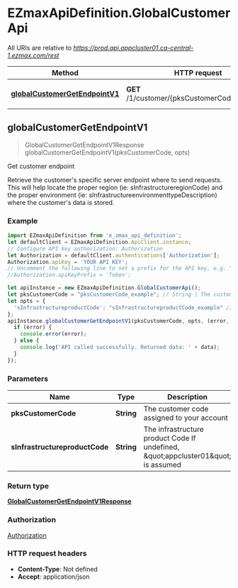 # EZmaxApiDefinition.GlobalCustomerApi

All URIs are relative to *https://prod.api.appcluster01.ca-central-1.ezmax.com/rest*

Method | HTTP request | Description
------------- | ------------- | -------------
[**globalCustomerGetEndpointV1**](GlobalCustomerApi.md#globalCustomerGetEndpointV1) | **GET** /1/customer/{pksCustomerCode}/endpoint | Get customer endpoint



## globalCustomerGetEndpointV1

> GlobalCustomerGetEndpointV1Response globalCustomerGetEndpointV1(pksCustomerCode, opts)

Get customer endpoint

Retrieve the customer&#39;s specific server endpoint where to send requests. This will help locate the proper region (ie: sInfrastructureregionCode) and the proper environment (ie: sInfrastructureenvironmenttypeDescription) where the customer&#39;s data is stored.

### Example

```javascript
import EZmaxApiDefinition from 'e_zmax_api_definition';
let defaultClient = EZmaxApiDefinition.ApiClient.instance;
// Configure API key authorization: Authorization
let Authorization = defaultClient.authentications['Authorization'];
Authorization.apiKey = 'YOUR API KEY';
// Uncomment the following line to set a prefix for the API key, e.g. "Token" (defaults to null)
//Authorization.apiKeyPrefix = 'Token';

let apiInstance = new EZmaxApiDefinition.GlobalCustomerApi();
let pksCustomerCode = "pksCustomerCode_example"; // String | The customer code assigned to your account
let opts = {
  'sInfrastructureproductCode': "sInfrastructureproductCode_example" // String | The infrastructure product Code  If undefined, \"appcluster01\" is assumed
};
apiInstance.globalCustomerGetEndpointV1(pksCustomerCode, opts, (error, data, response) => {
  if (error) {
    console.error(error);
  } else {
    console.log('API called successfully. Returned data: ' + data);
  }
});
```

### Parameters


Name | Type | Description  | Notes
------------- | ------------- | ------------- | -------------
 **pksCustomerCode** | **String**| The customer code assigned to your account | 
 **sInfrastructureproductCode** | **String**| The infrastructure product Code  If undefined, \&quot;appcluster01\&quot; is assumed | [optional] 

### Return type

[**GlobalCustomerGetEndpointV1Response**](GlobalCustomerGetEndpointV1Response.md)

### Authorization

[Authorization](../README.md#Authorization)

### HTTP request headers

- **Content-Type**: Not defined
- **Accept**: application/json

